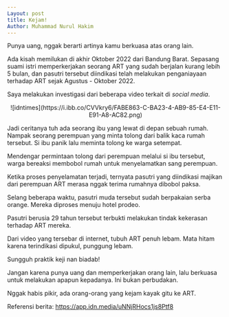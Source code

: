 ```yaml
---
Layout: post
title: Kejam!
Author: Muhammad Nurul Hakim
---
```


Punya uang, nggak berarti artinya kamu berkuasa atas orang lain.

Ada kisah memilukan di akhir Oktober 2022 dari Bandung Barat. Sepasang suami istri memperkerjakan seorang ART yang sudah berjalan kurang lebih 5 bulan, dan pasutri tersebut diindikasi telah melakukan penganiayaan terhadap ART sejak Agustus - Oktober 2022.

Saya melakukan investigasi dari beberapa video terkait di *social media*.

<center>![idntimes](https://i.ibb.co/CVVkry6/FABE863-C-BA23-4-AB9-85-E4-E11-E91-A8-AC82.png)</center>

Jadi ceritanya tuh ada seorang ibu yang lewat di depan sebuah rumah. Nampak seorang perempuan yang minta tolong dari balik kaca rumah tersebut. Si ibu panik lalu meminta tolong ke warga setempat.

Mendengar permintaan tolong dari perempuan melalui si ibu tersebut, warga bereaksi membobol rumah untuk menyelamatkan sang perempuan.

Ketika proses penyelamatan terjadi, ternyata pasutri yang diindikasi majikan dari perempuan ART merasa nggak terima rumahnya dibobol paksa.

Selang beberapa waktu, pasutri muda tersebut sudah berpakaian serba orange. Mereka diproses menuju hotel prodeo.

Pasutri berusia 29 tahun tersebut terbukti melakukan tindak kekerasan terhadap ART mereka.

Dari video yang tersebar di internet, tubuh ART penuh lebam. Mata hitam karena terindikasi dipukul, punggung lebam.

Sungguh praktik keji nan biadab!

Jangan karena punya uang dan memperkerjakan orang lain, lalu berkuasa untuk melakukan apapun kepadanya. Ini bukan perbudakan.

Nggak habis pikir, ada orang-orang yang kejam kayak gitu ke ART.

Referensi berita: https://app.idn.media/uNNjRHocs1js8Ptf8
